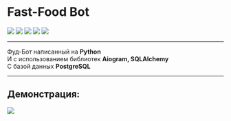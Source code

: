 Fast-Food Bot
============
<div>
      <img src="https://img.shields.io/badge/Python-yellow?style=for-the-badge&logo=Python&logoColor=white"/>    
      <img src="https://img.shields.io/badge/aiogram-green?style=for-the-badge&logo=aiogram&logoColor=white"/>
      <img src="https://img.shields.io/badge/telegram-blue?style=for-the-badge&logo=telegram&logoColor=white"/>
      <img src="https://img.shields.io/badge/SQLAlchemy-red?style=for-the-badge&logo=SQLAlchemy&logoColor=white"/>
      <img src="https://img.shields.io/badge/PostgreSQL-purple?style=for-the-badge&logo=PostgreSQL&logoColor=white"/>
</div>

-------
Фуд-Бот написанный на <b>Python</b> \
И с использованием библиотек <b>Aiogram, SQLAlchemy</b> \
C базой данных <b>PostgreSQL</b>

-------
<h2>Демонстрация:</h2>
<div>
  <img src="https://github.com/neprostoilya/fast-food_bot/blob/main/fast-food.gif"/>
</div>

